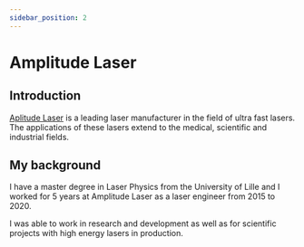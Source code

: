 ```yaml
---
sidebar_position: 2
---
```


# Amplitude Laser

## Introduction

[Aplitude Laser](https://amplitude-laser.com/fr/) is a leading laser manufacturer in the field of ultra fast lasers. The applications of these lasers extend to the medical, scientific and industrial fields.

## My background

I have a master degree in Laser Physics from the University of Lille and I worked for 5 years at Amplitude Laser as a laser engineer from 2015 to 2020.

I was able to work in research and development as well as for scientific projects with high energy lasers in production.
